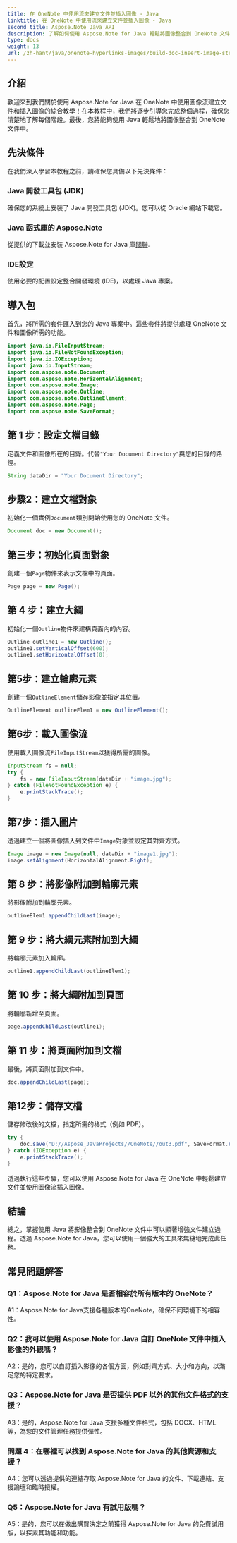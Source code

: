 ```yaml
---
title: 在 OneNote 中使用流來建立文件並插入圖像 - Java
linktitle: 在 OneNote 中使用流來建立文件並插入圖像 - Java
second_title: Aspose.Note Java API
description: 了解如何使用 Aspose.Note for Java 輕鬆將圖像整合到 OneNote 文件中。面向 Java 開發人員的分步教程。
type: docs
weight: 13
url: /zh-hant/java/onenote-hyperlinks-images/build-doc-insert-image-stream/
---
```

## 介紹

歡迎來到我們關於使用 Aspose.Note for Java 在 OneNote 中使用圖像流建立文件和插入圖像的綜合教學！在本教程中，我們將逐步引導您完成整個過程，確保您清楚地了解每個階段。最後，您將能夠使用 Java 輕鬆地將圖像整合到 OneNote 文件中。

## 先決條件

在我們深入學習本教程之前，請確保您具備以下先決條件：

### Java 開發工具包 (JDK)

確保您的系統上安裝了 Java 開發工具包 (JDK)。您可以從 Oracle 網站下載它。

### Java 函式庫的 Aspose.Note

從提供的下載並安裝 Aspose.Note for Java 庫[關聯](https://releases.aspose.com/note/java/).

### IDE設定

使用必要的配置設定整合開發環境 (IDE)，以處理 Java 專案。

## 導入包

首先，將所需的套件匯入到您的 Java 專案中。這些套件將提供處理 OneNote 文件和圖像所需的功能。

```java
import java.io.FileInputStream;
import java.io.FileNotFoundException;
import java.io.IOException;
import java.io.InputStream;
import com.aspose.note.Document;
import com.aspose.note.HorizontalAlignment;
import com.aspose.note.Image;
import com.aspose.note.Outline;
import com.aspose.note.OutlineElement;
import com.aspose.note.Page;
import com.aspose.note.SaveFormat;
```

## 第 1 步：設定文檔目錄

定義文件和圖像所在的目錄。代替`"Your Document Directory"`與您的目錄的路徑。

```java
String dataDir = "Your Document Directory";
```

## 步驟2：建立文檔對象

初始化一個實例`Document`類別開始使用您的 OneNote 文件。

```java
Document doc = new Document();
```

## 第三步：初始化頁面對象

創建一個`Page`物件來表示文檔中的頁面。

```java
Page page = new Page();
```

## 第 4 步：建立大綱

初始化一個`Outline`物件來建構頁面內的內容。

```java
Outline outline1 = new Outline();
outline1.setVerticalOffset(600);
outline1.setHorizontalOffset(0);
```

## 第5步：建立輪廓元素

創建一個`OutlineElement`儲存影像並指定其位置。

```java
OutlineElement outlineElem1 = new OutlineElement();
```

## 第6步：載入圖像流

使用載入圖像流`FileInputStream`以獲得所需的圖像。

```java
InputStream fs = null;
try {
    fs = new FileInputStream(dataDir + "image.jpg");
} catch (FileNotFoundException e) {
    e.printStackTrace();
}
```

## 第7步：插入圖片

透過建立一個將圖像插入到文件中`Image`對象並設定其對齊方式。

```java
Image image = new Image(null, dataDir + "image1.jpg");
image.setAlignment(HorizontalAlignment.Right);
```

## 第 8 步：將影像附加到輪廓元素

將影像附加到輪廓元素。

```java
outlineElem1.appendChildLast(image);
```

## 第 9 步：將大綱元素附加到大綱

將輪廓元素加入輪廓。

```java
outline1.appendChildLast(outlineElem1);
```

## 第 10 步：將大綱附加到頁面

將輪廓新增至頁面。

```java
page.appendChildLast(outline1);
```

## 第 11 步：將頁面附加到文檔

最後，將頁面附加到文件中。

```java
doc.appendChildLast(page);
```

## 第12步：儲存文檔

儲存修改後的文檔，指定所需的格式（例如 PDF）。

```java
try {
    doc.save("D://Aspose_JavaProjects//OneNote//out3.pdf", SaveFormat.Pdf);
} catch (IOException e) {
    e.printStackTrace();
}
```

透過執行這些步驟，您可以使用 Aspose.Note for Java 在 OneNote 中輕鬆建立文件並使用圖像流插入圖像。

## 結論

總之，掌握使用 Java 將影像整合到 OneNote 文件中可以顯著增強文件建立過程。透過 Aspose.Note for Java，您可以使用一個強大的工具來無縫地完成此任務。

## 常見問題解答

### Q1：Aspose.Note for Java 是否相容於所有版本的 OneNote？

A1：Aspose.Note for Java支援各種版本的OneNote，確保不同環境下的相容性。

### Q2：我可以使用 Aspose.Note for Java 自訂 OneNote 文件中插入影像的外觀嗎？

A2：是的，您可以自訂插入影像的各個方面，例如對齊方式、大小和方向，以滿足您的特定要求。

### Q3：Aspose.Note for Java 是否提供 PDF 以外的其他文件格式的支援？

A3：是的，Aspose.Note for Java 支援多種文件格式，包括 DOCX、HTML 等，為您的文件管理任務提供彈性。

### 問題 4：在哪裡可以找到 Aspose.Note for Java 的其他資源和支援？

A4：您可以透過提供的連結存取 Aspose.Note for Java 的文件、下載連結、支援論壇和臨時授權。

### Q5：Aspose.Note for Java 有試用版嗎？

A5：是的，您可以在做出購買決定之前獲得 Aspose.Note for Java 的免費試用版，以探索其功能和功能。
